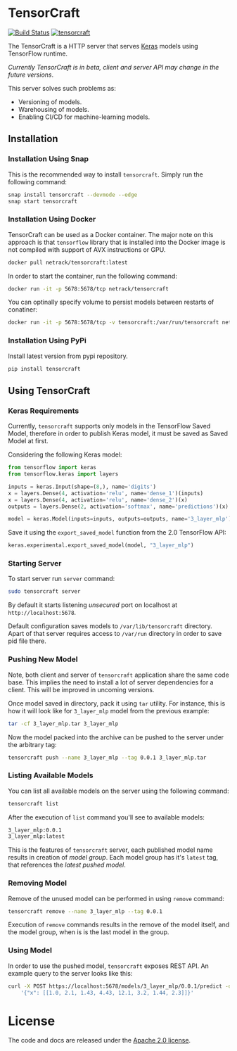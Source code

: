 # TensorCraft

[![Build Status][BuildStatus]](https://travis-ci.org/netrack/tensorcraft)
[![tensorcraft][SnapCraft]](https://snapcraft.io/tensorcraft)

The TensorCraft is a HTTP server that serves [Keras](https://github.com/keras-team/keras)
models using TensorFlow runtime.

_Currently TensorCraft is in beta, client and server API may change in the
future versions_.

This server solves such problems as:

* Versioning of models.
* Warehousing of models.
* Enabling CI/CD for machine-learning models.

## Installation

### Installation Using Snap

This is the recommended way to install `tensorcraft`. Simply run the following
command:
```bash
snap install tensorcraft --devmode --edge
snap start tensorcraft
```

### Installation Using Docker

TensorCraft can be used as a Docker container. The major note on this approach is
that `tensorflow` library that is installed into the Docker image is not compiled
with support of AVX instructions or GPU.
```bash
docker pull netrack/tensorcraft:latest
```

In order to start the container, run the following command:
```bash
docker run -it -p 5678:5678/tcp netrack/tensorcraft
```

You can optinally specify volume to persist models between restarts of conatiner:
```bash
docker run -it -p 5678:5678/tcp -v tensorcraft:/var/run/tensorcraft netrack/tensorcraft
```

### Installation Using PyPi

Install latest version from pypi repository.
```bash
pip install tensorcraft
```

## Using TensorCraft

### Keras Requirements

Currently, `tensorcraft` supports only models in the TensorFlow Saved Model, therefore
in order to publish Keras model, it must be saved as Saved Model at first.

Considering the following Keras model:
```py
from tensorflow import keras
from tensorflow.keras import layers

inputs = keras.Input(shape=(8,), name='digits')
x = layers.Dense(4, activation='relu', name='dense_1')(inputs)
x = layers.Dense(4, activation='relu', name='dense_2')(x)
outputs = layers.Dense(2, activation='softmax', name='predictions')(x)

model = keras.Model(inputs=inputs, outputs=outputs, name='3_layer_mlp')
```

Save it using the `export_saved_model` function from the 2.0 TensorFlow API:
```py
keras.experimental.export_saved_model(model, "3_layer_mlp")
```

### Starting Server

To start server run `server` command:
```sh
sudo tensorcraft server
```

By default it starts listening _unsecured_ port on localhost at `http://localhost:5678`.

Default configuration saves models to `/var/lib/tensorcraft` directory. Apart of
that server requires access to `/var/run` directory in order to save pid file
there.

### Pushing New Model

Note, both client and server of `tensorcraft` application share the same code
base. This implies the need to install a lot of server dependencies for a
client. This will be improved in uncoming versions.

Once model saved in directory, pack it using `tar` utility. For instance, this
is how it will look like for `3_layer_mlp` model from the previous example:
```sh
tar -cf 3_layer_mlp.tar 3_layer_mlp
```

Now the model packed into the archive can be pushed to the server under the
arbitrary tag:
```sh
tensorcraft push --name 3_layer_mlp --tag 0.0.1 3_layer_mlp.tar
```

### Listing Available Models

You can list all available models on the server using the following command:
```sh
tensorcraft list
```

After the execution of `list` command you'll see to available models:
```sh
3_layer_mlp:0.0.1
3_layer_mlp:latest
```

This is the features of `tensorcraft` server, each published model name results in
creation of _model group_. Each model group has it's `latest` tag, that references
the _latest pushed model_.

### Removing Model

Remove of the unused model can be performed in using `remove` command:
```sh
tensorcraft remove --name 3_layer_mlp --tag 0.0.1
```

Execution of `remove` commands results in the remove of the model itself, and
the model group, when is is the last model in the group.

### Using Model

In order to use the pushed model, `tensorcraft` exposes REST API. An example query
to the server looks like this:
```sh
curl -X POST https://localhost:5678/models/3_layer_mlp/0.0.1/predict -d \
    '{"x": [[1.0, 2.1, 1.43, 4.43, 12.1, 3.2, 1.44, 2.3]]}'
```

# License

The code and docs are released under the [Apache 2.0 license](LICENSE).

[BuildStatus]:   https://travis-ci.org/netrack/tensorcraft.svg?branch=master
[SnapCraft]:     https://snapcraft.io/tensorcraft/badge.svg
